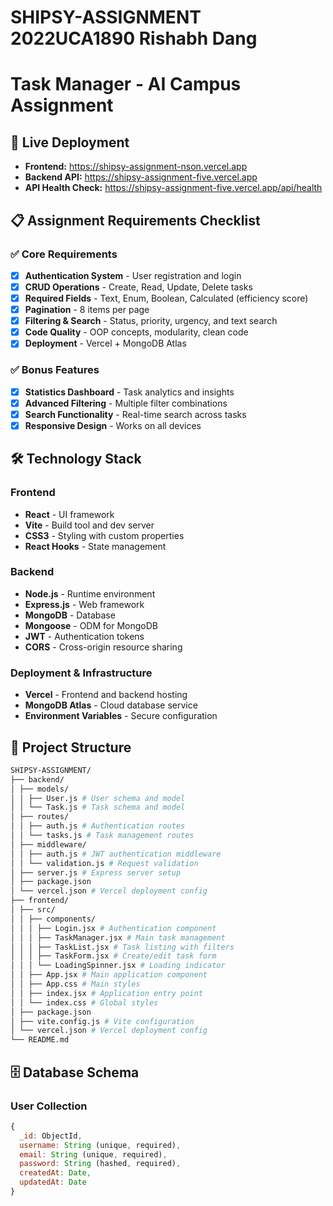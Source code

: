 # SHIPSY-ASSIGNMENT 2022UCA1890 Rishabh Dang
# Task Manager - AI Campus Assignment

## 🚀 Live Deployment

- **Frontend:** https://shipsy-assignment-nson.vercel.app
- **Backend API:** https://shipsy-assignment-five.vercel.app
- **API Health Check:** https://shipsy-assignment-five.vercel.app/api/health

## 📋 Assignment Requirements Checklist

### ✅ Core Requirements
- [x] **Authentication System** - User registration and login
- [x] **CRUD Operations** - Create, Read, Update, Delete tasks
- [x] **Required Fields** - Text, Enum, Boolean, Calculated (efficiency score)
- [x] **Pagination** - 8 items per page
- [x] **Filtering & Search** - Status, priority, urgency, and text search
- [x] **Code Quality** - OOP concepts, modularity, clean code
- [x] **Deployment** - Vercel + MongoDB Atlas

### ✅ Bonus Features
- [x] **Statistics Dashboard** - Task analytics and insights
- [x] **Advanced Filtering** - Multiple filter combinations
- [x] **Search Functionality** - Real-time search across tasks
- [x] **Responsive Design** - Works on all devices

## 🛠️ Technology Stack

### Frontend
- **React** - UI framework
- **Vite** - Build tool and dev server
- **CSS3** - Styling with custom properties
- **React Hooks** - State management

### Backend
- **Node.js** - Runtime environment
- **Express.js** - Web framework
- **MongoDB** - Database
- **Mongoose** - ODM for MongoDB
- **JWT** - Authentication tokens
- **CORS** - Cross-origin resource sharing

### Deployment & Infrastructure
- **Vercel** - Frontend and backend hosting
- **MongoDB Atlas** - Cloud database service
- **Environment Variables** - Secure configuration

## 📁 Project Structure

```bash
SHIPSY-ASSIGNMENT/
├── backend/
│ ├── models/
│ │ ├── User.js # User schema and model
│ │ └── Task.js # Task schema and model
│ ├── routes/
│ │ ├── auth.js # Authentication routes
│ │ └── tasks.js # Task management routes
│ ├── middleware/
│ │ ├── auth.js # JWT authentication middleware
│ │ └── validation.js # Request validation
│ ├── server.js # Express server setup
│ ├── package.json
│ └── vercel.json # Vercel deployment config
├── frontend/
│ ├── src/
│ │ ├── components/
│ │ │ ├── Login.jsx # Authentication component
│ │ │ ├── TaskManager.jsx # Main task management
│ │ │ ├── TaskList.jsx # Task listing with filters
│ │ │ ├── TaskForm.jsx # Create/edit task form
│ │ │ └── LoadingSpinner.jsx # Loading indicator
│ │ ├── App.jsx # Main application component
│ │ ├── App.css # Main styles
│ │ ├── index.jsx # Application entry point
│ │ └── index.css # Global styles
│ ├── package.json
│ ├── vite.config.js # Vite configuration
│ └── vercel.json # Vercel deployment config
└── README.md
```


## 🗄️ Database Schema

### User Collection
```javascript
{
  _id: ObjectId,
  username: String (unique, required),
  email: String (unique, required),
  password: String (hashed, required),
  createdAt: Date,
  updatedAt: Date
}
```


